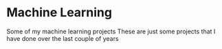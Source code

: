 # Machine Learning 
Some of my machine learning projects
These are just some projects that I have done over the last couple of years
